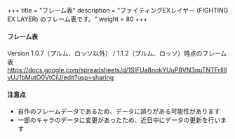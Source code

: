 +++
title = "フレーム表"
description = "ファイティングEXレイヤー (FIGHTING EX LAYER) のフレーム表です。"
weight = 80
+++

#### フレーム表

Version 1.0.7（プルム、ロッソ以外） / 1.1.2（プルム、ロッソ）時点のフレーム表  
https://docs.google.com/spreadsheets/d/1SlFUa8nokYUuP8VN3quTNTFrIIlIvUJ1bMutO0VtCiU/edit?usp=sharing

#### 注意点

- 自作のフレームデータであるため、データに誤りがある可能性があります
- 一部のキャラのデータに変更があったため、近日中にデータの更新を行います

